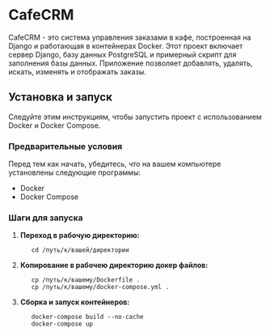 # CafeCRM

CafeCRM - это система управления заказами в кафе, построенная на Django и работающая в контейнерах Docker. Этот проект включает сервер Django, базу данных PostgreSQL и примерный скрипт для заполнения базы данных.
Приложение позволяет добавлять, удалять, искать, изменять и отображать заказы.

## Установка и запуск

Следуйте этим инструкциям, чтобы запустить проект с использованием Docker и Docker Compose.

### Предварительные условия

Перед тем как начать, убедитесь, что на вашем компьютере установлены следующие программы:
- Docker
- Docker Compose

### Шаги для запуска

1. **Переход в рабочую директорию:**

   ```
      cd /путь/к/вашей/директории
   ```

2. **Копирование в рабочею директорию докер файлов:**

    ```
       cp /путь/к/вашему/Dockerfile .
       cp /путь/к/вашему/docker-compose.yml .
    ```
3. **Cборка и запуск контейнеров:**
    ```
       docker-compose build --no-cache
       docker-compose up
   ```

        